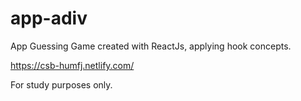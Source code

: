 # app-adiv
App Guessing Game created with ReactJs, applying hook concepts.

<a href="https://csb-humfj.netlify.com/" target="_blank" rel=”noopener”>https://csb-humfj.netlify.com/</a>

For study purposes only.
